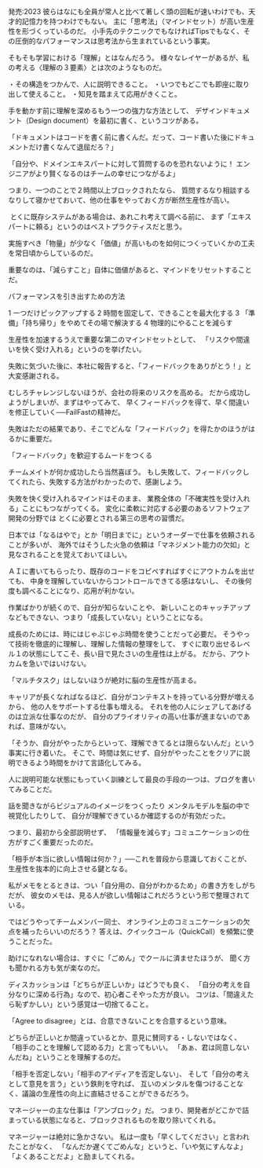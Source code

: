 発売:2023
彼らはなにも全員が常人と比べて著しく頭の回転が速いわけでも、天才的記憶力を持つわけでもない。
主に「思考法」（マインドセット）が高い生産性を形づくっているのだ。
小手先のテクニックでもなければTipsでもなく、その圧倒的なパフォーマンスは思考法から生まれているという事実。
 
そもそも学習における「理解」とはなんだろう。
様々なレイヤーがあるが、私の考える〈理解の３要素〉とは次のようなものだ。

・その構造をつかんで、人に説明できること。
・いつでもどこでも即座に取り出して使えること。
・知見を踏まえて応用がきくこと。
 
手を動かす前に理解を深めるもう一つの強力な方法として、
デザインドキュメント（Design document）を最初に書く、というコツがある。

「ドキュメントはコードを書く前に書くんだ。だって、コード書いた後にドキュメントだけ書くなんて退屈だろ？」
 
「自分や、ドメインエキスパートに対して質問するのを恐れないように！
エンジニアがより賢くなるのはチームの幸せにつながるよ」
 
つまり、一つのことで２時間以上ブロックされたなら、
質問するなり相談するなりして寝かせておいて、他の仕事をやっておく方が断然生産性が高い。

 とくに既存システムがある場合は、あれこれ考えて調べる前に、
まず「エキスパートに頼る」というのはベストプラクティスだと思う。
 
実施すべき「物量」が少なく「価値」が高いものを如何につくっていくかの工夫を常日頃からしているのだ。
 
重要なのは、「減らすこと」自体に価値があると、マインドをリセットすることだ。
 
パフォーマンスを引き出すための方法

1 一つだけピックアップする
2 時間を固定して、できることを最大化する
3 「準備」「持ち帰り」をやめてその場で解決する
4 物理的にやることを減らす
 
生産性を加速するうえで重要な第二のマインドセットとして、
「リスクや間違いを快く受け入れる」というのを挙げたい。

失敗に気づいた後に、本社に報告すると、「フィードバックをありがとう！」と大変感謝される。
 
むしろチャレンジしないほうが、会社の将来のリスクを高める。
だから成功しようがしまいが、まずはやってみて、
早くフィードバックを得て、早く間違いを修正していく──FailFastの精神だ。
 
失敗はただの結果であり、そこでどんな「フィードバック」を得たかのほうがはるかに重要だ。
 
「フィードバック」を歓迎するムードをつくる

チームメイトが何か成功したら当然喜ぼう。
もし失敗して、フィードバックしてくれたら、失敗する方法がわかったので、感謝しよう。
 
失敗を快く受け入れるマインドはそのまま、
業務全体の「不確実性を受け入れる」ことにもつながってくる。
変化に柔軟に対応する必要のあるソフトウェア開発の分野では
とくに必要とされる第三の思考の習慣だ。
 
日本では「なるはやで」とか「明日までに」というオーダーで仕事を依頼されることが多いが、
海外ではそうした火急の依頼は「マネジメント能力の欠如」と見なされることを覚えておいてほしい。
 
ＡＩに書いてもらったり、既存のコードをコピペすればすぐにアウトカムを出せても、
中身を理解していないからコントロールできてる感はないし、
その後何度も調べることになり、応用が利かない。

作業ばかりが続くので、自分が知らないことや、
新しいことのキャッチアップなどもできない、つまり「成長していない」ということになる。
 
成長のためには、時にはじゃぶじゃぶ時間を使うことだって必要だ。
そうやって技術を徹底的に理解し、理解した情報の整理をして、
すぐに取り出せるレベル１の状態にしてこそ、長い目で見たさいの生産性は上がる。
だから、アウトカムを急いではいけない。
 
「マルチタスク」はしないほうが絶対に脳の生産性が高まる。
 
キャリアが長くなればなるほど、自分がコンテキストを持っている分野が増えるから、
他の人をサポートする仕事も増える。
それを他の人にシェアしてあげるのは立派な仕事なのだが、
自分のプライオリティの高い仕事が進まないのであれば、意味がない。
 
「そうか、自分がやったからといって、理解できてるとは限らないんだ」という事実に行き着いた。
そこで、時間は気にせず、自分がやったことをクリアに説明できるよう時間をかけて言語化してみる。
 
人に説明可能な状態にもっていく訓練として最良の手段の一つは、ブログを書いてみることだ。
 
話を聞きながらビジュアルのイメージをつくったり
メンタルモデルを脳の中で視覚化したりして、
自分が理解できているか確認するのが有効だった。
 
つまり、最初から全部説明せず、
「情報量を減らす」コミュニケーションの仕方がすごく重要だったのだ。
 
「相手が本当に欲しい情報は何か？」──これを普段から意識しておくことが、
生産性を抜本的に向上させる鍵となる。
 
私がメモをとるときは、つい「自分用の、自分がわかるため」の書き方をしがちだが、
彼女のメモは、見る人が欲しい情報はこれだろうという形で整理されている。
 
ではどうやってチームメンバー同士、
オンライン上のコミュニケーションの欠点を補ったらいいのだろう？
答えは、クイックコール（QuickCall）を頻繁に使うことだった。
 
助けになれない場合は、すぐに「ごめん」でクールに済ませたほうが、
聞く方も聞かれる方も気が楽なのだ。
 
ディスカッションは「どちらが正しいか」はどうでも良く、
「自分の考えを自分なりに深める行為」なので、初心者こそやった方が良い。
コツは、「間違えたら恥ずかしい」という感覚は一切捨てること。
 
「Agree to disagree」とは、合意できないことを合意するという意味。

どちらが正しいとか間違っているとか、意見に賛同する・しないではなく、
「相手のことを理解して認める力」と言ってもいい。
「あぁ、君は同意しないんだね」ということを理解するのだ。
 
「相手を否定しない」「相手のアイディアを否定しない」、
そして「自分の考えとして意見を言う」という鉄則を守れば、
互いのメンタルを傷つけることなく、議論の生産性の向上に直結させることができるだろう。
 
マネージャーの主な仕事は「アンブロック」だ。
つまり、開発者がどこかで詰まっている状態になると、ブロックされるものを取り除いてくれる。
 
マネージャーは絶対に急かさない。
私は一度も「早くしてください」と言われたことがなく、
「なんだか遅くてごめんな」というと、「いや気にすんなよ」「よくあることだよ」と励ましてくれる。
